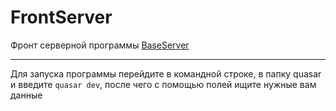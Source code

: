 # FrontServer
Фронт серверной программы [BaseServer](https://github.com/FoXeR928/BaseServer)
___________________________________________________________________________________________________________________________________________________________________________________
Для запуска программы перейдите в командной строке, в папку quasar и введите ```quasar dev```, после чего с помощью полей ищите нужные вам данные

